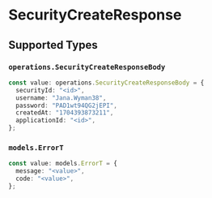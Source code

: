 # SecurityCreateResponse


## Supported Types

### `operations.SecurityCreateResponseBody`

```typescript
const value: operations.SecurityCreateResponseBody = {
  securityId: "<id>",
  username: "Jana.Wyman38",
  password: "PAD1wt94QG2jEPI",
  createdAt: "1704393873211",
  applicationId: "<id>",
};
```

### `models.ErrorT`

```typescript
const value: models.ErrorT = {
  message: "<value>",
  code: "<value>",
};
```

